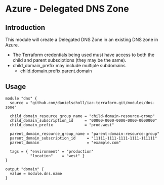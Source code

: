 # Azure - Delegated DNS Zone

## Introduction

This module will create a Delegated DNS Zone in an existing DNS zone in Azure. 
* The Terraform credentials being used must have access to both the child and parent subsciptions (they may be the same).
* child_domain_prefix may include multiple subdomains
  - child.domain.prefix.parent.domain

## Usage

```
module "dns" {
  source = "github.com/danielscholl/iac-terraform.git/modules/dns-zone"

  child_domain_resource_group_name = "child-domain-resource-group"
  child_domain_subscription_id     = "00000-0000-0000-0000-0000000"
  child_domain_prefix              = "prod.west"

  parent_domain_resource_group_name = "parent-domain-resource-group"
  parent_domain_subscription_id     = "11111-1111-1111-1111-111111"
  parent_domain                     = "example.com"

  tags = { "environment" = "production"
           "location"    = "west" }
}

output "domain" {
  value = module.dns.name
}
```

<!--- BEGIN_TF_DOCS --->

<!--- END_TF_DOCS --->